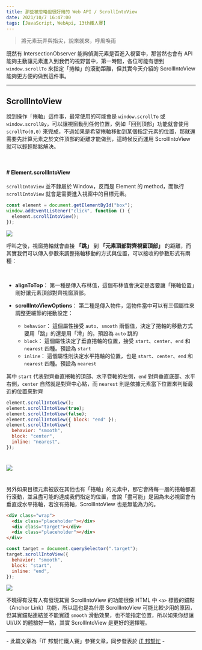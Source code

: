 ```yaml
---
title: 那些被忽略但很好用的 Web API / ScrollIntoView
date: 2021/10/7 16:47:00
tags: [JavaScript, WebApi, 13th鐵人賽]
---
```


> 將元素玩弄與指尖，說來就來，呼風喚雨

既然有 IntersectionObserver 能夠偵測元素是否進入視窗中，那當然也會有 API 能夠主動讓元素進入到我們的視野當中，第一時間，各位可能有想到 `window.scrollTo` 來指定「捲軸」的滾動距離，但其實今天介紹的 ScrollIntoView 能夠更方便的做到這件事。

---

## ScrollIntoView

說到操作「捲軸」這件事，最常使用的可能會是 `window.scrollTo` 或 `window.scrollBy`，可以讓視窗動到任何位置，例如「回到頂部」功能就會使用 `scrollTo(0,0)` 來完成，不過如果是希望捲軸移動到某個指定元素的位置，那就還需要先計算元素之於文件頂部的距離才能做到，這時候反而運用 ScrollIntoView 就可以輕輕鬆鬆解決。

<br/>

#### # Element.scrollIntoView

`scrollIntoView` 並不隸屬於 Window，反而是 Element 的 method，而執行 `scrollIntoView` 就會是需要進入視窗中的目標元素。

```javascript
const element = document.getElementById("box");
window.addEventListener("click", function () {
  element.scrollIntoView();
});
```

<img src="/img/content/webapi-24/intoView.gif" style="max-width: 600px;" />

呼叫之後，視窗捲軸就會直接 **「跳」** 到 **「元素頂部對齊視窗頂部」** 的距離，而其實我們可以傳入參數來調整捲軸移動的方式與位置，可以接收的參數形式有兩種：

<br/>

- **alignToTop**： 第一種是傳入布林值，這個布林值會決定是否要讓「捲軸位置」剛好讓元素頂部對齊視窗頂部。

- **scrollIntoViewOptions**： 第二種是傳入物件，這物件當中可以有三個屬性來調整更細節的捲動設定：
  - `behavior`： 這個屬性接受 `auto`、`smooth` 兩個值，決定了捲軸的移動方式要用「跳」的還是用「滑」的。預設為 `auto` 跳的
  - `block`： 這個屬性決定了垂直捲軸的位置，接受 `start`、`center`、`end` 和 `nearest` 四種。預設為 `start`
  - `inline`： 這個屬性則決定水平捲軸的位置，也是 `start`、`center`、`end` 和 `nearest` 四種。預設為 `nearest`

其中 `start` 代表對齊垂直捲軸的頂部、水平卷軸的左側，`end` 對齊垂直底部、水平右側，`center` 自然就是對齊中心點，而 `nearest` 則是依據元素當下位置來判斷最近的位置來對齊

```javascript
element.scrollIntoView();
element.scrollIntoView(true);
element.scrollIntoView(false);
element.scrollIntoView({ block: "end" });
element.scrollIntoView({
  behavior: "smooth",
  block: "center",
  inline: "nearest",
});
```

<img src="/img/content/webapi-24/align.png" style="margin: 24px auto;" />

另外如果目標元素被放在其他也有「捲軸」的元素中，那它會將每一層的捲軸都進行滾動，並且盡可能的達成我們指定的位置，會說「盡可能」是因為未必視窗會有垂直或水平捲軸，若沒有捲軸，ScrollIntoView 也是無能為力的。

```html
<div class="wrap">
  <div class="placeholder"></div>
  <div class="target"></div>
  <div class="placeholder"></div>
</div>
```

```javascript
const target = document.querySelector(".target");
target.scrollIntoView({
  behavior: "smooth",
  block: "start",
  inline: "end",
});
```

<img src="/img/content/webapi-24/move.gif" style="max-width: 600px;" />

<br/>

不曉得有沒有人有發現其實 ScrollIntoView 的功能很像 HTML 中 `<a>` 標籤的錨點（Anchor Link）功能，所以這也是為什麼 ScrollIntoView 可能比較少用的原因，但其實錨點連結並不能實踐 `smooth` 滑動效果，也不能指定位置，所以如果你想讓 UI/UX 的體驗好一點，其實 ScrollIntoView 是更好的選擇喔。

---

\- 此篇文章為「iT 邦幫忙鐵人賽」參賽文章，同步發表於 [iT 邦幫忙](https://ithelp.ithome.com.tw/articles/10279669) -
